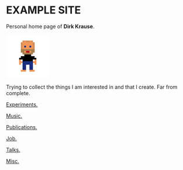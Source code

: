 
# EXAMPLE SITE

Personal home page of **Dirk Krause**.

![Dirk Icon](assets/dirk_icon.jpg "yup, that's me.")

Trying to collect the things I am interested in and that I create.
Far from complete.


[Experiments.](experiments.html)

[Music.](music.html)

[Publications.](pub.html)

[Job.](job.html)

[Talks.](talks.html)

[Misc.](misc.html)

<!--
The Uncategorizables.
-->